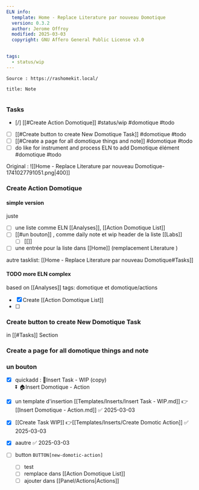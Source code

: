 ```yaml
---
ELN info:
  template: Home - Replace Literature par nouveau Domotique
  version: 0.3.2
  author: Jerome Offroy
  modified: 2025-03-03
  copyright: GNU Affero General Public License v3.0
  

tags:
  - status/wip
---
```


 
````ad-tip
Source : https://rashomekit.local/

````

````ad-note
title: Note
 

````

### Tasks
- [/] [[#Create Action Domotique]] #status/wip   #domotique #todo
- [ ] [[#Create button to create New Domotique Task]]  #domotique #todo
- [ ] [[#Create a page for all domotique things and note]] #domotique #todo
- [ ] do like for instrument and process ELN to add Domotique élément #domotique #todo

Original : 
![[Home - Replace Literature par nouveau Domotique-1741027791051.png|400]]

### Create Action Domotique

#### simple version

juste 
- [ ] une liste comme ELN [[Analyses]], [[Action Domotique List]]
- [ ] [[#un bouton]] , comme daily note et wip header de la liste [[Labs]]
	- [ ] [[]]
- [ ] une entrée pour la liste dans [[Home]] (remplacement Literature )

autre tasklist: [[Home - Replace Literature par nouveau Domotique#Tasks]]
#### TODO more ELN complex
based on [[Analyses]]
tags: domotique et domotique/actions
- [x] Create [[Action Domotique List]]
- [ ] 
### Create button to create New Domotique Task
in [[#Tasks]] Section 

### Create a page for all domotique things and note

###  un bouton

- [x] quickadd : 
🚧Insert Task - WIP (copy)  
⏬
🏠Insert Domotique - Action

- [x] un template d'insertion [[Templates/Inserts/Insert Task - WIP.md]]  👉 [[Insert Domotique - Action.md]] ✅ 2025-03-03
- [x] [[Create Task WIP]]  👉[[Templates/Inserts/Create Domotic Action]] ✅ 2025-03-03
- [x] aautre ✅ 2025-03-03
- [ ] button  `BUTTON[new-domotic-action]`
	- [ ] test 
	- [ ] remplace dans [[Action Domotique List]]
	- [ ] ajouter dans [[Panel/Actions|Actions]]